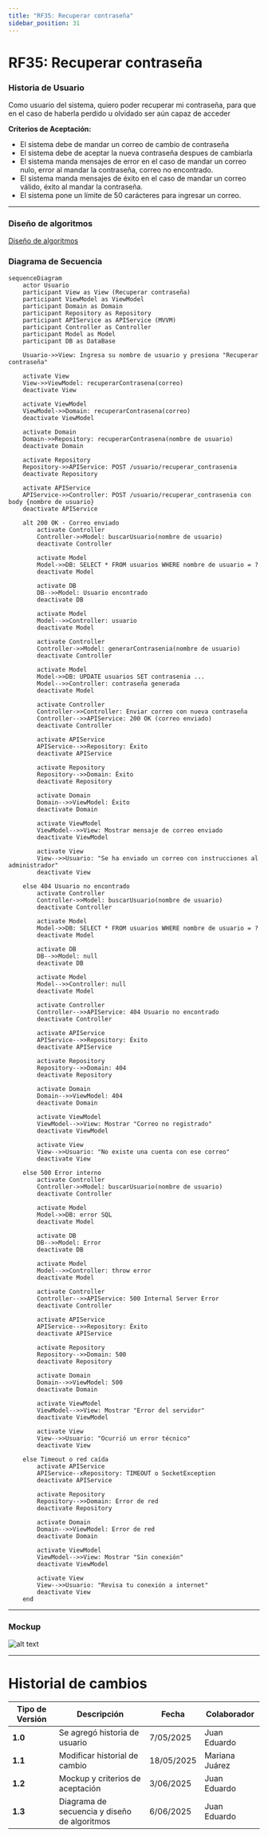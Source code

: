 ```yaml
---
title: "RF35: Recuperar contraseña"  
sidebar_position: 31
---
```


# RF35: Recuperar contraseña

### Historia de Usuario
Como usuario del sistema, quiero poder recuperar mi contraseña, para que en el caso de haberla perdido u olvidado ser aún capaz de acceder

  **Criterios de Aceptación:**
  - El sistema debe de mandar un correo de cambio de contraseña
  - El sistema debe de aceptar la nueva contraseña despues de cambiarla
  - El sistema manda mensajes de error en el caso de mandar un correo nulo, error al mandar la contraseña, correo no encontrado.
  - El sistema manda mensajes de éxito en el caso de mandar un correo válido, éxito al mandar la contraseña.
  - El sistema pone un límite de 50 carácteres para ingresar un correo.

---

### Diseño de algoritmos

<a class="button button--primary" href="https://docs.google.com/document/d/1Fw-wAR6QRUfFv-DvijpQHjCaDIcgDKM7RmQ0RLOr6tU/edit?tab=t.0">
  Diseño de algoritmos
</a>

### Diagrama de Secuencia

```mermaid
sequenceDiagram
    actor Usuario
    participant View as View (Recuperar contraseña)
    participant ViewModel as ViewModel
    participant Domain as Domain
    participant Repository as Repository
    participant APIService as APIService (MVVM)
    participant Controller as Controller
    participant Model as Model
    participant DB as DataBase

    Usuario->>View: Ingresa su nombre de usuario y presiona "Recuperar contraseña"

    activate View
    View->>ViewModel: recuperarContrasena(correo)
    deactivate View

    activate ViewModel
    ViewModel->>Domain: recuperarContrasena(correo)
    deactivate ViewModel

    activate Domain
    Domain->>Repository: recuperarContrasena(nombre de usuario)
    deactivate Domain

    activate Repository
    Repository->>APIService: POST /usuario/recuperar_contrasenia
    deactivate Repository

    activate APIService
    APIService->>Controller: POST /usuario/recuperar_contrasenia con body {nombre de usuario}
    deactivate APIService
    
    alt 200 OK - Correo enviado
        activate Controller
        Controller->>Model: buscarUsuario(nombre de usuario)
        deactivate Controller

        activate Model
        Model->>DB: SELECT * FROM usuarios WHERE nombre de usuario = ?
        deactivate Model

        activate DB
        DB-->>Model: Usuario encontrado
        deactivate DB

        activate Model
        Model-->>Controller: usuario
        deactivate Model

        activate Controller
        Controller->>Model: generarContrasenia(nombre de usuario)
        deactivate Controller

        activate Model
        Model->>DB: UPDATE usuarios SET contrasenia ...
        Model-->>Controller: contraseña generada
        deactivate Model

        activate Controller
        Controller->>Controller: Enviar correo con nueva contraseña
        Controller-->>APIService: 200 OK (correo enviado)
        deactivate Controller

        activate APIService
        APIService-->>Repository: Éxito
        deactivate APIService

        activate Repository
        Repository-->>Domain: Éxito
        deactivate Repository

        activate Domain
        Domain-->>ViewModel: Éxito
        deactivate Domain

        activate ViewModel
        ViewModel-->>View: Mostrar mensaje de correo enviado
        deactivate ViewModel

        activate View
        View-->>Usuario: "Se ha enviado un correo con instrucciones al administrador"
        deactivate View

    else 404 Usuario no encontrado
        activate Controller
        Controller->>Model: buscarUsuario(nombre de usuario)
        deactivate Controller

        activate Model
        Model->>DB: SELECT * FROM usuarios WHERE nombre de usuario = ?
        deactivate Model

        activate DB
        DB-->>Model: null
        deactivate DB

        activate Model
        Model-->>Controller: null
        deactivate Model

        activate Controller
        Controller-->>APIService: 404 Usuario no encontrado
        deactivate Controller

        activate APIService
        APIService-->>Repository: Éxito
        deactivate APIService

        activate Repository
        Repository-->>Domain: 404
        deactivate Repository

        activate Domain
        Domain-->>ViewModel: 404
        deactivate Domain

        activate ViewModel
        ViewModel-->>View: Mostrar "Correo no registrado"
        deactivate ViewModel

        activate View
        View-->>Usuario: "No existe una cuenta con ese correo"
        deactivate View

    else 500 Error interno
        activate Controller
        Controller->>Model: buscarUsuario(nombre de usuario)
        deactivate Controller

        activate Model
        Model->>DB: error SQL
        deactivate Model

        activate DB
        DB-->>Model: Error
        deactivate DB

        activate Model
        Model-->>Controller: throw error
        deactivate Model

        activate Controller
        Controller-->>APIService: 500 Internal Server Error
        deactivate Controller

        activate APIService
        APIService-->>Repository: Éxito
        deactivate APIService

        activate Repository
        Repository-->>Domain: 500
        deactivate Repository

        activate Domain
        Domain-->>ViewModel: 500
        deactivate Domain

        activate ViewModel
        ViewModel-->>View: Mostrar "Error del servidor"
        deactivate ViewModel

        activate View
        View-->>Usuario: "Ocurrió un error técnico"
        deactivate View

    else Timeout o red caída
        activate APIService
        APIService--xRepository: TIMEOUT o SocketException
        deactivate APIService

        activate Repository
        Repository-->>Domain: Error de red
        deactivate Repository

        activate Domain
        Domain-->>ViewModel: Error de red
        deactivate Domain

        activate ViewModel
        ViewModel-->>View: Mostrar "Sin conexión"
        deactivate ViewModel

        activate View
        View-->>Usuario: "Revisa tu conexión a internet"
        deactivate View
    end
```

---

### Mockup

![alt text](<img/mockupRF35.png>)

---                                                       

# Historial de cambios
| **Tipo de Versión** | **Descripción**                              | **Fecha**  | **Colaborador** |
| ------------------- | -------------------------------------------- | ---------- | --------------- |
| **1.0**             | Se agregó historia de usuario                | 7/05/2025  | Juan Eduardo    |
| **1.1**             | Modificar historial de cambio                | 18/05/2025 | Mariana Juárez  |
| **1.2**             | Mockup y criterios de aceptación             | 3/06/2025  | Juan Eduardo    |
| **1.3**             | Diagrama de secuencia y diseño de algoritmos | 6/06/2025  | Juan Eduardo    |
